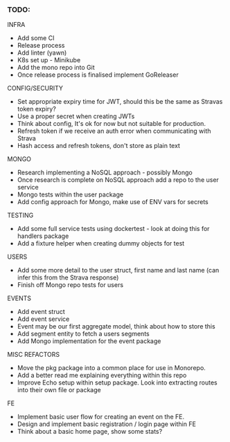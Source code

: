 ### TODO:

INFRA
- Add some CI
- Release process 
- Add linter (yawn)
- K8s set up - Minikube
- Add the mono repo into Git
- Once release process is finalised implement GoReleaser

CONFIG/SECURITY
- Set appropriate expiry time for JWT, should this be the same as Stravas token expiry?
- Use a proper secret when creating JWTs
- Think about config, It's ok for now but not suitable for production.
- Refresh token if we receive an auth error when communicating with Strava
- Hash access and refresh tokens, don't store as plain text

MONGO
- Research implementing a NoSQL approach - possibly Mongo
- Once research is complete on NoSQL approach add a repo to the user service
- Mongo tests within the user package
- Add config approach for Mongo, make use of ENV vars for secrets

TESTING
- Add some full service tests using dockertest - look at doing this for handlers package
- Add a fixture helper when creating dummy objects for test

USERS
- Add some more detail to the user struct, first name and last name (can infer this from the Strava response)
- Finish off Mongo repo tests for users

EVENTS
- Add event struct
- Add event service
- Event may be our first aggregate model, think about how to store this
- Add segment entity to fetch a users segments
- Add Mongo implementation for the event package

MISC REFACTORS
- Move the pkg package into a common place for use in Monorepo.
- Add a better read me explaining everything within this repo
- Improve Echo setup within setup package. Look into extracting routes into their own file or package

FE
- Implement basic user flow for creating an event on the FE.
- Design and implement basic registration / login page within FE
- Think about a basic home page, show some stats?